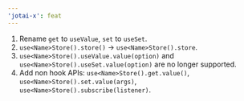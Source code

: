 ```yaml
---
'jotai-x': feat
---
```


1. Rename `get` to `useValue`, `set` to `useSet`.
2. `use<Name>Store().store()` -> `use<Name>Store().store`.
3. `use<Name>Store().useValue.value(option)` and `use<Name>Store().useSet.value(option)` are no longer supported.
4. Add non hook APIs: `use<Name>Store().get.value()`, `use<Name>Store().set.value(args)`,  `use<Name>Store().subscribe(listener)`.
